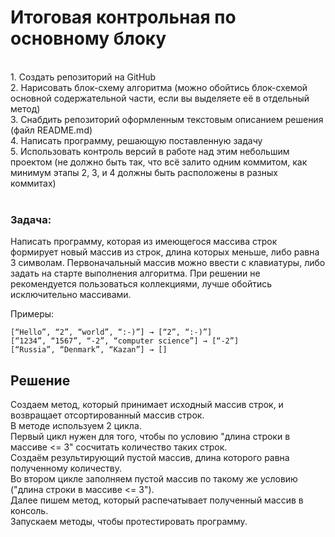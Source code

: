 # Итоговая контрольная по основному блоку
<br>
1. Создать репозиторий на GitHub<br>
2. Нарисовать блок-схему алгоритма (можно обойтись блок-схемой основной содержательной части, если вы выделяете её в отдельный метод)<br>
3. Снабдить репозиторий оформленным текстовым описанием решения (файл README.md)<br>
4. Написать программу, решающую поставленную задачу<br>
5. Использовать контроль версий в работе над этим небольшим проектом (не должно быть так, что всё залито одним коммитом, как минимум этапы 2, 3, и 4 должны быть расположены в разных коммитах)<br><br>

### Задача: 
Написать программу, которая из имеющегося массива строк формирует новый массив из строк, длина которых меньше, либо равна 3 символам. Первоначальный массив можно ввести с клавиатуры, либо задать на старте выполнения алгоритма. При решении не рекомендуется пользоваться коллекциями, лучше обойтись исключительно массивами.

Примеры:
```
[“Hello”, “2”, “world”, “:-)”] → [“2”, “:-)”]
[“1234”, “1567”, “-2”, “computer science”] → [“-2”]
[“Russia”, “Denmark”, “Kazan”] → []
```
## Решение
Создаем метод, который принимает исходный массив строк, и возвращает отсортированный массив строк.<br>
В методе используем 2 цикла. <br>
Первый цикл нужен для того, чтобы по условию "длина строки в массиве <= 3" сосчитать количество таких строк. <br>
Создаём результирующий пустой массив, длина которого равна полученному количеству. <br>
Во втором цикле заполняем пустой массив по такому же условию ("длина строки в массиве <= 3").<br>
Далее пишем метод, который распечатывает полученный массив в консоль.<br>
Запускаем методы, чтобы протестировать программу.

